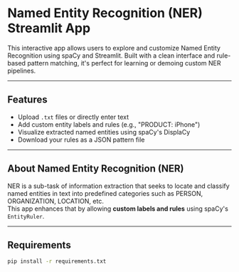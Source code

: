 # Named Entity Recognition (NER) Streamlit App

This interactive app allows users to explore and customize Named Entity Recognition using spaCy and Streamlit. Built with a clean interface and rule-based pattern matching, it's perfect for learning or demoing custom NER pipelines.

---

##  Features
- Upload `.txt` files or directly enter text
- Add custom entity labels and rules (e.g., "PRODUCT: iPhone")
- Visualize extracted named entities using spaCy's DisplaCy
- Download your rules as a JSON pattern file

---

## About Named Entity Recognition (NER)

NER is a sub-task of information extraction that seeks to locate and classify named entities in text into predefined categories such as PERSON, ORGANIZATION, LOCATION, etc.  
This app enhances that by allowing **custom labels and rules** using spaCy's `EntityRuler`.

---

## Requirements

```bash
pip install -r requirements.txt